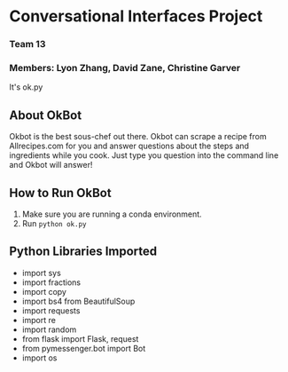 # Conversational Interfaces Project
### Team 13
### Members: Lyon Zhang, David Zane, Christine Garver

It's ok.py

## About OkBot
Okbot is the best sous-chef out there. Okbot can scrape a recipe from Allrecipes.com for you and answer questions about the steps and ingredients while you cook. Just type you question into the command line and Okbot will answer!

## How to Run OkBot
1. Make sure you are running a conda environment.
2. Run `python ok.py`

## Python Libraries Imported
- import sys
- import fractions
- import copy
- import bs4 from BeautifulSoup
- import requests
- import re
- import random
- from flask import Flask, request
- from pymessenger.bot import Bot
- import os
